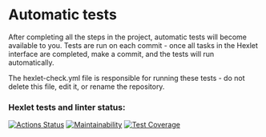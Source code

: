 # Automatic tests

After completing all the steps in the project, automatic tests will become available to you. Tests are run on each commit - once all tasks in the Hexlet interface are completed, make a commit, and the tests will run automatically.

The hexlet-check.yml file is responsible for running these tests - do not delete this file, edit it, or rename the repository.

### Hexlet tests and linter status:

[![Actions Status](https://github.com/csmcgrl/frontend-project-46/workflows/hexlet-check/badge.svg)](https://github.com/csmcgrl/frontend-project-11/actions)
[![Maintainability](https://api.codeclimate.com/v1/badges/136093cf3f0e89b32e50/maintainability)](https://codeclimate.com/github/csmcgrl/frontend-project-11/maintainability)
[![Test Coverage](https://api.codeclimate.com/v1/badges/136093cf3f0e89b32e50/test_coverage)](https://codeclimate.com/github/csmcgrl/frontend-project-11/test_coverage)
